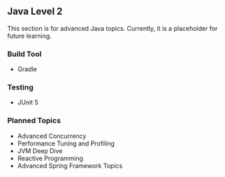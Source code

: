 ## Java Level 2

This section is for advanced Java topics. Currently, it is a placeholder for future learning.

### Build Tool
* Gradle

### Testing
* JUnit 5

### Planned Topics

* Advanced Concurrency
* Performance Tuning and Profiling
* JVM Deep Dive
* Reactive Programming
* Advanced Spring Framework Topics
